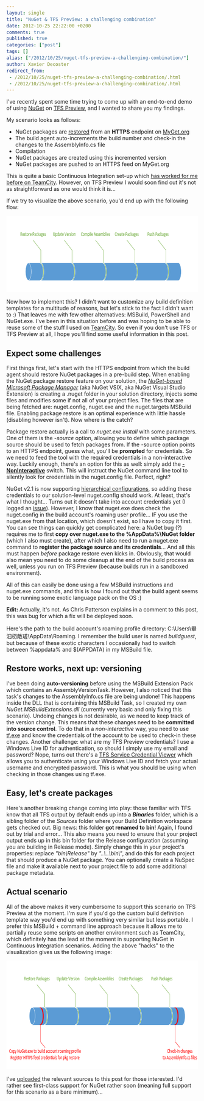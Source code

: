 ```yaml
---
layout: single
title: "NuGet & TFS Preview: a challenging combination"
date: 2012-10-25 22:22:00 +0200
comments: true
published: true
categories: ["post"]
tags: []
alias: ["/2012/10/25/nuget-tfs-preview-a-challenging-combination/"]
author: Xavier Decoster
redirect_from:
 - /2012/10/25/nuget-tfs-preview-a-challenging-combination/.html
 - /2012/10/25/nuget-tfs-preview-a-challenging-combination/.html
---
```

<p>I've recently spent some time trying to come up with an end-to-end demo of using <a href="http://www.nuget.org" target="_blank">NuGet</a> on <a href="http://www.tfspreview.com" target="_blank">TFS Preview</a>, and I wanted to share you my findings.</p>

<p>My scenario looks as follows:</p>

<ul>
<li>NuGet packages are <a href="http://docs.nuget.org/docs/workflows/using-nuget-without-committing-packages" target="_blank">restored</a> from an&nbsp;<strong>HTTPS</strong> endpoint on <a href="http://www.myget.org" target="_blank">MyGet.org</a></li>
<li>The build agent auto-increments the build number and check-in the changes to the AssemblyInfo.cs file</li>
<li>Compilation</li>
<li>NuGet packages are created using this incremented version</li>
<li>NuGet packages are pushed to an HTTPS feed on MyGet.org</li>
</ul>

<p>This is quite a basic Continuous Integration set-up which <a href="http://www.developerfusion.com/article/144809/continuous-integration-using-nuget-and-teamcity/" target="_blank">has worked for me before on TeamCity</a>. However, on TFS Preview I would soon find out it's not as straightforward as one would think it is...</p>

<p>If we try to visualize the above scenario, you'd end up with the following flow:</p>

<p><img alt="" src="/images/2012-10-25/end2end.png" width="750" height="200" /></p>

<p>Now how to implement this? I didn't want to customize any build definition templates for a multitude of reasons, but let's stick to the fact I didn't want to :) That leaves me with few other alternatives: MSBuild, PowerShell and NuGet.exe. I've been in this situation before and was hoping to be able to reuse some of the stuff I used on <a href="http://www.jetbrains.com/teamcity/" target="_blank">TeamCity</a>. So even if you don't use TFS or TFS Preview at all, I hope you'll find some useful information in this post.</p>

<h2>Expect some challenges</h2>

<p>First things first, let's start with the HTTPS endpoint from which the build agent should restore NuGet packages in a pre-build step. When enabling the NuGet package restore feature on your solution, the <a href="http://haacked.com/archive/2012/10/23/the-truth-about-nuget-and-its-future.aspx" target="_blank"><em>NuGet-based Microsoft Package Manager</em></a> (aka NuGet VSIX, aka NuGet Visual Studio Extension) is creating a .nuget folder in your solution directory, injects some files and modifies some if not all of your project files. The files that are being fetched are: nuget.config, nuget.exe and the nuget.targets MSBuild file. Enabling package restore is an optimal experience with little hassle (disabling however isn't). Now where is the catch?</p>

<p>Package restore actually is a call to&nbsp;<em>nuget.exe install</em> with some parameters. One of them is the&nbsp;<em>-source</em> option, allowing you to define which package source should be used to fetch packages from. If the -source option points to an HTTPS endpoint, guess what, you'll be <strong>prompted</strong> for credentials. So we need to feed the tool with the required credentials in a non-interactive way. Luckily enough, there's an option for this as well: simply add the&nbsp;<strong><a href="http://docs.nuget.org/docs/reference/command-line-reference#Options" target="_blank">-NonInteractive</a></strong> switch. This will instruct the NuGet command line tool to silently look for credentials in the nuget.config file. Perfect, right?</p>

<p>NuGet v2.1 is now supporting <a href="http://docs.nuget.org/docs/release-notes/nuget-2.1#Hierarchical_Nuget.config" target="_blank">hierarchical configurations</a>, so adding these credentials to our solution-level nuget.config should work. At least, that's what I thought... Turns out it doesn't take into account credentials yet (I logged an <a href="http://nuget.codeplex.com/workitem/2749" target="_blank">issue</a>). However, I know that nuget.exe does check the nuget.config in the build account's roaming user profile... IF you use the nuget.exe from that location, which doesn't exist, so I have to copy it first. You can see things can quickly get complicated here: a NuGet bug (?) requires me to first <strong>copy over nuget.exe to the %AppData%\NuGet folder</strong> (which I also must create), after which I also need to run a nuget.exe command to <strong>register the package source and its credentials</strong>... And all this must happen&nbsp;<em>before</em> package restore even kicks in. Obviously, that would also mean you need to do some cleanup at the end of the build process as well, unless you run on TFS Preview (because builds run in a sandboxed environment).</p>

<p>All of this can easily be done using a few MSBuild instructions and nuget.exe commands, and this is how I found out that the build agent seems to be running some exotic language pack on the OS :)</p>

<p><strong>Edit:&nbsp;</strong>Actually, it's not. As Chris Patterson explains in a comment to this post, this was bug for which a fix will be deployed soon.</p>

<p>Here's the path to the build account's roaming profile directory: C:\Users\畢汩杤敵瑳\AppData\Roaming. I remember the build user is named&nbsp;<em>buildguest</em>, but because of these exotic characters I occasionally had to switch between %appdata% and $(APPDATA) in my MSBuild file.</p>

<h2>Restore works, next up: versioning</h2>

<p>I've been doing <strong>auto-versioning</strong> before using the MSBuild Extension Pack which contains an AssemblyVersionTask. However, I also noticed that this task's changes to the AssemblyInfo.cs file are being undone! This happens inside the DLL that is containing this MSBuild Task, so I created my own <em>NuGet.MSBuildExtensions.dll</em> (currently very basic and only fixing this scenario). Undoing changes is not desirable, as we need to keep track of the version change. This means that these changes need to be <strong>committed into source control</strong>. To do that in a&nbsp;<em>non-interactive</em> way, you need to use <a href="http://msdn.microsoft.com/en-us/library/cc31bk2e(v=vs.110).aspx" target="_blank">tf.exe</a> and know the credentials of the account to be used to check-in these changes. Another challenge: what are my TFS Preview credentials? I use a Windows Live ID for authentication, so should I simply use my email and password? Nope, turns out there's a <a href="http://blog.hinshelwood.com/tfs-service-credential-viewer/" target="_blank">TFS Service Credential Viewer</a> which allows you to authenticate using your Windows Live ID and fetch your actual username and encrypted password. This is what you should be using when checking in those changes using tf.exe.</p>

<h2>Easy, let's create packages</h2>

<p>Here's another breaking change coming into play: those familiar with TFS know that all TFS output by default ends up into a&nbsp;<em><strong>Binaries</strong></em> folder, which is a sibling folder of the&nbsp;<em>Sources</em> folder where your Build Definition workspace gets checked out. Big news: this folder <strong>got renamed to</strong>&nbsp;<strong>bin</strong>! Again, I found out by trial and error... This also means you need to ensure that your project output ends up in this bin folder for the Release configuration (assuming you are building in Release mode). Simply change this in your project's properties: replace <i>"bin\Release"</i> by <em>"..\..\bin\"</em>, and do this for each project that should produce a NuGet package. You can optionally create a NuSpec file and make it available next to your project file to add some additional package metadata.</p>

<h2>Actual scenario</h2>

<p>All of the above makes it very cumbersome to support this scenario on TFS Preview at the moment. I'm sure if you'd go the custom build definition template way you'd end up with something very similar but less portable. I prefer this MSBuild + command line approach because it allows me to partially reuse some scripts on another environment such as TeamCity, which definitely has the lead at the moment in supporting NuGet in Continuous Integration scenarios. Adding the above "hacks" to the visualization gives us the following image:</p>

<p><img alt="" src="/images/2012-10-25/end2end-detailed.png" width="750" height="285" /></p>

<p>I've <a title="Click to download" href="/images/2012-10-25/.nuget.zip" target="_blank">uploaded</a> the relevant sources to this post for those interested. I'd rather see first-class support for NuGet rather soon (meaning full support for this scenario as a bare minimum)...</p>
